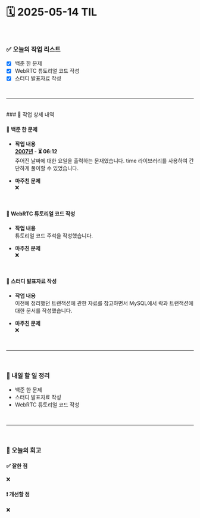 # 🗓️ 2025-05-14 TIL

<br>

### ✅ 오늘의 작업 리스트  
- [x] 백준 한 문제
- [x] WebRTC 튜토리얼 코드 작성
- [x] 스터디 발표자료 작성

<br>

---

<br>
### 📌 작업 상세 내역  

#### 🔹 백준 한 문제
- **작업 내용**<br>
**[2007년](https://www.acmicpc.net/problem/1924) - ⏳ 06:12**<br>
주어진 날짜에 대한 요일을 출력하는 문재였습니다. time 라이브러리를 사용하여 간단하게 풀이할 수 있었습니다.

- **마주친 문제**<br>
❌

<br>

#### 🔹 WebRTC 튜토리얼 코드 작성
- **작업 내용**<br>
튜토리얼 코드 주석을 작성했습니다.

- **마주친 문제**<br>
❌

<br>

#### 🔹 스터디 발표자료 작성
- **작업 내용**<br>
이전에 정리했던 트랜잭션에 관한 자료를 참고하면서 MySQL에서 락과 트랜잭션에 대한 문서를 작성했습니다.

- **마주친 문제**<br>
❌

<br>

---

<br>

### 🚀 내일 할 일 정리  

- 백준 한 문제
- 스터디 발표자료 작성
- WebRTC 튜토리얼 코드 작성

<br>

---

<br>

### 🧐 오늘의 회고  

#### ✅ 잘한 점
❌

#### ❗ 개선할 점
❌



<br><br><br>